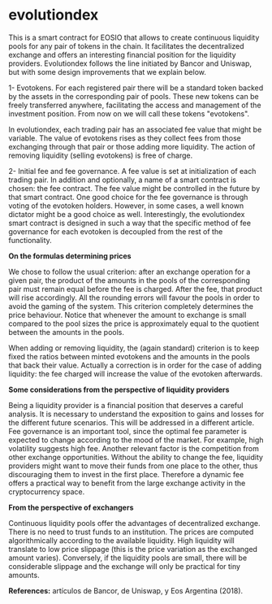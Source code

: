 # evolutiondex


This is a smart contract for EOSIO that allows to create continuous
liquidity pools for any pair of tokens in the chain. It facilitates the decentralized
exchange and offers an interesting financial position for the
liquidity providers.
Evolutiondex follows the line initiated by
Bancor and Uniswap, but with some design improvements that we explain below.

1- Evotokens. For each registered pair there will be a standard token backed by
the assets in the corresponding pair of pools. These new tokens can be freely
transferred anywhere, facilitating the access and management of the investment position.
From now on we will call these tokens "evotokens".

In evolutiondex, each trading pair has an associated fee value that might be variable.
The value of evotokens rises as they collect fees from those exchanging through
that pair or those adding more liquidity. The action of removing liquidity
(selling evotokens) is free of charge.

2- Initial fee and fee governance. A fee value is set at initialization of each
trading pair. In addition and optionally, a name of a smart contract
is chosen: the fee contract. The fee value might be controlled in the future by that smart contract.
One good choice for the fee governance is through voting of the evotoken holders.
However, in some cases, a well known dictator might be a good choice as well.
Interestingly, the evolutiondex smart contract is designed in such a way that the specific method of fee governance for each evotoken is decoupled from the rest of the functionality.


**On the formulas determining prices**

We chose to follow the usual criterion: after an exchange operation
for a given pair, the product of the amounts in the pools of the
corresponding pair must remain equal before the fee is charged. After
the fee, that product will rise accordingly. All the rounding errors will favour the pools
in order to avoid the gaming of the system. This criterion completely determines
the price behaviour. Notice that whenever the amount to exchange is small compared to the
pool sizes the price is approximately equal to the quotient between the amounts in the pools.

When adding or removing liquidity, the (again standard) criterion is to
keep fixed the ratios between minted evotokens and the amounts in the pools that back
their value. Actually a correction is in order for the case of adding liquidity:
the fee charged will increase the value of the evotoken afterwards.


**Some considerations from the perspective of liquidity providers**

Being a liquidity provider is a financial position that deserves a
careful analysis. It is necessary to understand the exposition to
gains and losses for the different future scenarios. This will be addressed
in a different article.
Fee governance is an important tool, since the optimal fee parameter
is expected to change according to the mood of the market. For example,
high volatility suggests high fee. Another relevant factor is the competition from
other exchange opportunities. Without the ability to change the fee, liquidity
providers might want to move their funds from one place to the other, thus
discouraging them to invest in the first place. Therefore a dynamic fee offers
a practical way to benefit from the large exchange activity in the cryptocurrency
space.

**From the perspective of exchangers**

Continuous liquidity pools offer the advantages of decentralized exchange.
There is no need to trust funds to an institution. The prices are computed
algorithmically according to the available liquidity. High liquidity
will translate to low price slippage (this is the price variation as
the exchanged amount varies).
Conversely, if the liquidity pools are small, there will be considerable
slippage and the exchange will only be practical for tiny amounts.


**References:** artículos de Bancor, de Uniswap, y Eos Argentina (2018).
